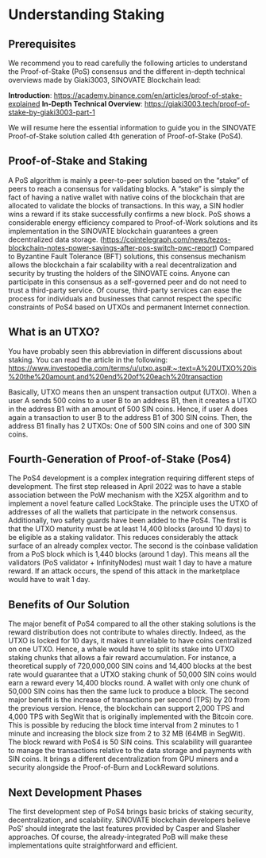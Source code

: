  
# Understanding Staking

## Prerequisites

We recommend you to read carefully the following articles to understand the Proof-of-Stake (PoS) consensus and the different in-depth technical overviews made by Giaki3003, SINOVATE Blockchain lead:

**Introduction**: https://academy.binance.com/en/articles/proof-of-stake-explained
**In-Depth Technical Overview**: https://giaki3003.tech/proof-of-stake-by-giaki3003-part-1

We will resume here the essential information to guide you in the SINOVATE Proof-of-Stake solution called 4th generation of Proof-of-Stake (PoS4). 

## Proof-of-Stake and Staking

A PoS algorithm is mainly a peer-to-peer solution based on the “stake” of peers to reach a consensus for validating blocks. A “stake” is simply the fact of having a native wallet with native coins of the blockchain that are allocated to validate the blocks of transactions. In this way, a SIN hodler wins a reward if its stake successfully confirms a new block. 
PoS shows a considerable energy efficiency compared to Proof-of-Work solutions and its implementation in the SINOVATE blockchain guarantees a green decentralized data storage. (https://cointelegraph.com/news/tezos-blockchain-notes-power-savings-after-pos-switch-pwc-report)
Compared to Byzantine Fault Tolerance (BFT) solutions, this consensus mechanism allows the blockchain a fair scalability with a real decentralization and security by trusting the holders of the SINOVATE coins. Anyone can participate in this consensus as a self-governed peer and do not need to trust a third-party service. Of course, third-party services can ease the process for individuals and businesses that cannot respect the specific constraints of PoS4 based on UTXOs and permanent Internet connection.

## What is an UTXO?

You have probably seen this abbreviation in different discussions about staking. You can read the article in the following: 
https://www.investopedia.com/terms/u/utxo.asp#:~:text=A%20UTXO%20is%20the%20amount,and%20end%20of%20each%20transaction

Basically, UTXO means then an unspent transaction output (UTXO). When a user A sends 500 coins to a user B to an address B1, then it creates a UTXO in the address B1 with an amount of 500 SIN coins. Hence, if user A does again a transaction to user B to the address B1 of 300 SIN coins. Then, the address B1 finally has 2 UTXOs: One of 500 SIN coins and one of 300 SIN coins.

## Fourth-Generation of Proof-of-Stake (Pos4)

The PoS4 development is a complex integration requiring different steps of development. The first step released in April 2022 was to have a stable association between the PoW mechanism with the X25X algorithm and to implement a novel feature called LockStake. The principle uses the UTXO of addresses of all the wallets that participate in the network consensus. 
Additionally, two safety guards have been added to the PoS4. The first is that the UTXO maturity must be at least 14,400 blocks (around 10 days) to be eligible as a staking validator. This reduces considerably the attack surface of an already complex vector. The second is the coinbase validation from a PoS block which is 1,440 blocks (around 1 day). This means all the validators (PoS validator + InfinityNodes) must wait 1 day to have a mature reward. If an attack occurs, the spend of this attack in the marketplace would have to wait 1 day.

## Benefits of Our Solution

The major benefit of PoS4 compared to all the other staking solutions is the reward distribution does not contribute to whales directly. Indeed, as the UTXO is locked for 10 days, it makes it unreliable to have coins centralized on one UTXO. Hence, a whale would have to split its stake into UTXO staking chunks that allows a fair reward accumulation. For instance, a theoretical supply of 720,000,000 SIN coins and 14,400 blocks at the best rate would guarantee that a UTXO staking chunk of 50,000 SIN coins would earn a reward every 14,400 blocks round. A wallet with only one chunk of 50,000 SIN coins has then the same luck to produce a block.
The second major benefit is the increase of transactions per second (TPS) by 20 from the previous version. Hence, the blockchain can support 2,000 TPS and 4,000 TPS with SegWit that is originally implemented with the Bitcoin core. This is possible by reducing the block time interval from 2 minutes to 1 minute and increasing the block size from 2 to 32 MB (64MB in SegWit). The block reward with PoS4 is 50 SIN coins.
This scalability will guarantee to manage the transactions relative to the data storage and payments with SIN coins. It brings a different decentralization from GPU miners and a security alongside the Proof-of-Burn and LockReward solutions.

## Next Development Phases

The first development step of PoS4 brings basic bricks of staking security, decentralization, and scalability. SINOVATE blockchain developers believe PoS’ should integrate the last features provided by Casper and Slasher approaches. Of course, the already-integrated PoB will make these implementations quite straightforward and efficient.


